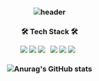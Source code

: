 <h3 align="center">
   
![header](https://capsule-render.vercel.app/api?type=soft&text=HI!&color=white)
</h3>

<!-- [![Tech Blog Badge](http://img.shields.io/badge/-Tech%20blog-black?style=flat-square&logo=github&link=https://zzsza.github.io/)](https://cheery7272.tistory.com/) -->

<h3 align="center"><b>🛠 Tech Stack 🛠</b></h3>
<p align="center">
<img src="https://img.shields.io/badge/Python-3776AB?style=flat-square&logo=Python&logoColor=white"/></a>
<img src="https://img.shields.io/badge/Java-007396?style=flat-square&logo=Java&logoColor=white"/></a>
<img src="https://img.shields.io/badge/JavaScript-F7DF1E?style=flat-square&logo=JavaScript&logoColor=white"/></a> &nbsp
<img src="https://img.shields.io/badge/Spring-6DB33F?style=flat-square&logo=Spring&logoColor=white"/></a>
<img src="https://img.shields.io/badge/Vue.js-4FC08D?style=flat-square&logo=Vue.js&logoColor=white"/></a>
<img src="https://img.shields.io/badge/MySQL-4479A1?style=flat-square&logo=MySQL&logoColor=white"/></a> &nbsp
</p>

 <h3 align="center">
   
![Anurag's GitHub stats](https://github-readme-stats.vercel.app/api?username=cheery72&show_icons=true&theme=radical)
</h3>
